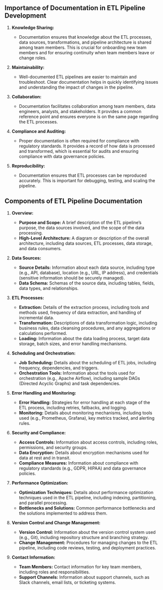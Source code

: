 ## Importance of Documentation in ETL Pipeline Development

1. **Knowledge Sharing:**
    - Documentation ensures that knowledge about the ETL processes, data sources, transformations, and pipeline architecture is shared among team members. This is crucial for onboarding new team members and for ensuring continuity when team members leave or change roles.

2. **Maintainability:**
    - Well-documented ETL pipelines are easier to maintain and troubleshoot. Clear documentation helps in quickly identifying issues and understanding the impact of changes in the pipeline.

3. **Collaboration:**
    - Documentation facilitates collaboration among team members, data engineers, analysts, and stakeholders. It provides a common reference point and ensures everyone is on the same page regarding the ETL processes.

4. **Compliance and Auditing:**
    - Proper documentation is often required for compliance with regulatory standards. It provides a record of how data is processed and transformed, which is essential for audits and ensuring compliance with data governance policies.

5. **Reproducibility:**
    - Documentation ensures that ETL processes can be reproduced accurately. This is important for debugging, testing, and scaling the pipeline.

## Components of ETL Pipeline Documentation

1. **Overview:**
    - **Purpose and Scope:** A brief description of the ETL pipeline’s purpose, the data sources involved, and the scope of the data processing.
    - **High-Level Architecture:** A diagram or description of the overall architecture, including data sources, ETL processes, data storage, and data consumers.

2. **Data Sources:**
    - **Source Details:** Information about each data source, including type (e.g., API, database), location (e.g., URL, IP address), and credentials (sensitive information should be securely managed).
    - **Data Schema:** Schemas of the source data, including tables, fields, data types, and relationships.

3. **ETL Processes:**
    - **Extraction:** Details of the extraction process, including tools and methods used, frequency of data extraction, and handling of incremental data.
    - **Transformation:** Descriptions of data transformation logic, including business rules, data cleansing procedures, and any aggregations or calculations performed.
    - **Loading:** Information about the data loading process, target data storage, batch sizes, and error handling mechanisms.

4. **Scheduling and Orchestration:**
    - **Job Scheduling:** Details about the scheduling of ETL jobs, including frequency, dependencies, and triggers.
    - **Orchestration Tools:** Information about the tools used for orchestration (e.g., Apache Airflow), including sample DAGs (Directed Acyclic Graphs) and task dependencies.

5. **Error Handling and Monitoring:**
    - **Error Handling:** Strategies for error handling at each stage of the ETL process, including retries, fallbacks, and logging.
    - **Monitoring:** Details about monitoring mechanisms, including tools used (e.g., Prometheus, Grafana), key metrics tracked, and alerting rules.

6. **Security and Compliance:**
    - **Access Controls:** Information about access controls, including roles, permissions, and security groups.
    - **Data Encryption:** Details about encryption mechanisms used for data at rest and in transit.
    - **Compliance Measures:** Information about compliance with regulatory standards (e.g., GDPR, HIPAA) and data governance policies.

7. **Performance Optimization:**
    - **Optimization Techniques:** Details about performance optimization techniques used in the ETL pipeline, including indexing, partitioning, and parallel processing.
    - **Bottlenecks and Solutions:** Common performance bottlenecks and the solutions implemented to address them.

8. **Version Control and Change Management:**
    - **Version Control:** Information about the version control system used (e.g., Git), including repository structure and branching strategy.
    - **Change Management:** Procedures for managing changes to the ETL pipeline, including code reviews, testing, and deployment practices.

9. **Contact Information:**
    - **Team Members:** Contact information for key team members, including roles and responsibilities.
    - **Support Channels:** Information about support channels, such as Slack channels, email lists, or ticketing systems.
